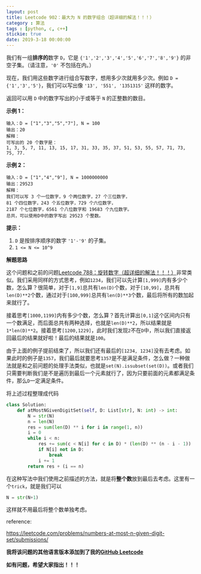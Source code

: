 ```yaml
---
layout: post
title: Leetcode 902：最大为 N 的数字组合（超详细的解法！！！）
category : 算法
tags : [python, c, c++]
stickie: true
date: 2019-3-18 00:00:00
---
```


我们有一组**排序的**数字 `D`，它是  `{'1','2','3','4','5','6','7','8','9'}` 的非空子集。（请注意，`'0'` 不包括在内。）

现在，我们用这些数字进行组合写数字，想用多少次就用多少次。例如 `D = {'1','3','5'}`，我们可以写出像 `'13', '551', '1351315'` 这样的数字。

返回可以用 `D` 中的数字写出的小于或等于 `N` 的正整数的数目。 

**示例 1：**

```
输入：D = ["1","3","5","7"], N = 100
输出：20
解释：
可写出的 20 个数字是：
1, 3, 5, 7, 11, 13, 15, 17, 31, 33, 35, 37, 51, 53, 55, 57, 71, 73, 75, 77.
```

**示例 2：**

```
输入：D = ["1","4","9"], N = 1000000000
输出：29523
解释：
我们可以写 3 个一位数字，9 个两位数字，27 个三位数字，
81 个四位数字，243 个五位数字，729 个六位数字，
2187 个七位数字，6561 个八位数字和 19683 个九位数字。
总共，可以使用D中的数字写出 29523 个整数。
```

**提示：**

1. `D` 是按排序顺序的数字 `'1'-'9'` 的子集。
2. `1 <= N <= 10^9`

**解题思路**

这个问题和之前的问题[Leetcode 788：旋转数字（超详细的解法！！！）](https://blog.csdn.net/qq_17550379/article/details/88647103)非常类似。我们采用同样的方式思考，例如`1234`，我们可以先计算`[1,999]`内有多少个数，怎么算？很简单，对于`[1,9]`总共有`len(D)`个数，对于`[10,99]`，总共有`len(D)**2`个数，通过对于`[100,999]`总共有`len(D)**3`个数，最后将所有的数加起来就行了。

接着思考`[1000,1199]`内有多少个数，怎么算？首先计算出`[0,1]`这个区间内只有一个数满足，而后面总共有两种选择，也就是`len(D)**2`，所以结果就是`1*len(D)**2`。接着思考`[1200,1229]`，此时我们发现`2`不在`D`中，所以我们直接返回最后的结果就好啦！最后的结果就是`100`。

由于上面的例子提前结束了，所以我们还有最后的`[1234, 1234]`没有去考虑。如果此时的例子是`1357`，我们最后就要思考`1357`是不是满足条件，怎么做？一种做法就是和之前问题的处理手法类似，也就是`set(N).issubset(set(D))`。或者我们只需要判断我们是不是遍历到最后一个元素就行了，因为只要前面的元素都满足条件，那么`D`一定满足条件。

将上述过程整理成代码

```python
class Solution:
    def atMostNGivenDigitSet(self, D: List[str], N: int) -> int:
        N = str(N)
        n = len(N)
        res = sum(len(D) ** i for i in range(1, n))
        i = 0
        while i < n:
            res += sum(c < N[i] for c in D) * (len(D) ** (n - i - 1))
            if N[i] not in D: 
                break
            i += 1
        return res + (i == n)
```

在这种写法中我们使用之前描述的方法，就是将**整个数**放到最后去考虑。这里有一个`trick`，就是我们可以

```python
N = str(N+1)
```

这样就不用最后将整个数单独考虑。

reference:

https://leetcode.com/problems/numbers-at-most-n-given-digit-set/submissions/

**我将该问题的其他语言版本添加到了我的[GitHub Leetcode](https://github.com/luliyucoordinate/Leetcode)**

**如有问题，希望大家指出！！！**